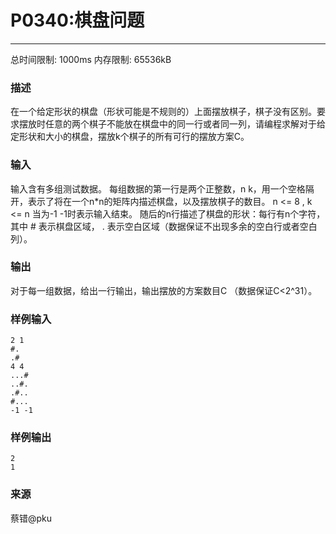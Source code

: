 # P0340:棋盘问题
------

总时间限制: 1000ms 内存限制: 65536kB

### 描述

在一个给定形状的棋盘（形状可能是不规则的）上面摆放棋子，棋子没有区别。要求摆放时任意的两个棋子不能放在棋盘中的同一行或者同一列，请编程求解对于给定形状和大小的棋盘，摆放k个棋子的所有可行的摆放方案C。


### 输入

输入含有多组测试数据。
每组数据的第一行是两个正整数，n k，用一个空格隔开，表示了将在一个n*n的矩阵内描述棋盘，以及摆放棋子的数目。 n <= 8 , k <= n
当为-1 -1时表示输入结束。
随后的n行描述了棋盘的形状：每行有n个字符，其中 # 表示棋盘区域， . 表示空白区域（数据保证不出现多余的空白行或者空白列）。

### 输出

对于每一组数据，给出一行输出，输出摆放的方案数目C （数据保证C<2^31）。

### 样例输入

    2 1
    #.
    .#
    4 4
    ...#
    ..#.
    .#..
    #...
    -1 -1

### 样例输出

    2
    1

### 来源

蔡错@pku
